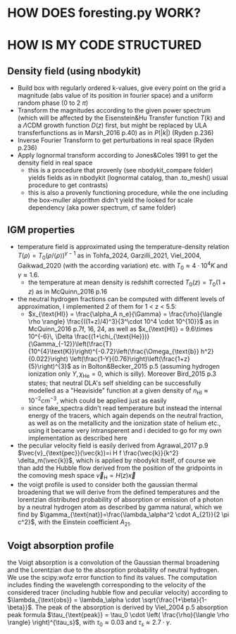 # HOW DOES foresting.py WORK?

# HOW IS MY CODE STRUCTURED
## Density field (using nbodykit)
- Build box with regularly ordered k-values, give every point on the grid a magnitude (abs value of its position in fourier space) and a uniform random phase (0 to 2 $\pi$)
- Transform the magnitudes according to the given power spectrum (which will be affected by the Eisenstein&Hu Transfer function $T(k)$ and a $\Lambda$CDM growth function $D(z)$ first, but might be replaced by ULA transferfunctions as in Marsh_2016 p.40) as in $P(|k|)$ (Ryden p.236)
- Inverse Fourier Transform to get perturbations in real space (Ryden p.236)
- Apply lognormal transform according to Jones&Coles 1991 to get the density field in real space
    - this is a procedure that provenly (see nbodykit_compare folder) yields fields as in nbodykit (lognormal catalog, than .to_mesh() usual procedure to get contrasts)
    - this is also a provenly functioning procedure, while the one including the box-muller algorithm didn't yield the looked for scale dependency (aka power spectrum, cf same folder)

## IGM properties
- temperature field is approximated using the temperature-density relation $T(\rho) = T_0 (\rho/\langle \rho \rangle)^{\gamma-1}$
as in Tohfa_2024, Garzilli_2021, Viel_2004, Gaikwad_2020 (with the according variation) etc. with $T_0 \approx 4 \cdot 10^4 K$ and $\gamma \approx 1.6$.
    - the temperature at mean density is redshift corrected $T_0(z) = T_0 (1+z)$ as in McQuinn_2016 p.16
- the neutral hydrogen fractions can be computed with different levels of approximation, I implemented 2 of them for 1 < z < 5.5:
    - $x_{\text{HI}} = \frac{\alpha_A n_e}{\Gamma} = \frac{\rho}{\langle \rho \rangle} \frac{((1+z)/4)^3}{3^\cdot 10^4 \cdot 10^{10}}$ as in McQuinn_2016 p.7f, 16, 24, as well as $x_{\text{HI}} = 9.6\times 10^{-6}\, \Delta \frac{(1+\chi_{\text{He}})}{\Gamma_{-12}}\left(\frac{T}{10^{4}\text{K}}\right)^{-0.72}\left(\frac{\Omega_{\text{b}} h^2}{0.022}\right) \left(\frac{1-Y}{0.76}\right)\left(\frac{1+z}{5}\right)^{3}$ as in Bolton&Becker_2015 p.5 (assuming hydrogen ionization only $Y, \chi_{\text{He}}=0$, which is silly). Moreover Bird_2015 p.3 states; that neutral DLA's self shielding can be successfully modelled as a "Heaviside" function at a given density of $n_{\text{HI}} \approx 10^{−2} cm^{−3}$, which could be applied just as easily
    - since fake_spectra didn't read temperature but instead the internal energy of the tracers, which again depends on the neutral fraction, as well as on the metallicity and the ionization state of helium etc., using it became very intransperent and i decided to go for my own implementation as described here
- the peculiar velocity field is easily derived from Agrawal_2017 p.9 $\vec{v}_{\text{pec}}(\vec{k})=i H f \frac{\vec{k}}{k^2} \delta_m(\vec{k})$, which is applied by nbodykit itself, of course we than add the Hubble flow derived from the position of the gridpoints in the comoving mesh space $\vec{v}_{\text{H}} = H(z) \vec{x}$
- the voigt profile is used to consider both the gaussian thermal broadening that we will derive from the defined temperatures and the lorentzian distributed probability of absorption or emission of a photon by a neutral hydrogen atom as described by gamma natural, which we find by
$\gamma_{\text{nat}}=\frac{\lambda_\alpha^2 \cdot A_{21}}{2 \pi c^2}$,
with the Einstein coefficient $A_{21}$.

## Voigt absorption profile
the Voigt absorption is a convolution of the Gaussian thermal broadening and the Lorentzian due to the absorption probability of neutral hydrogen. We use the scipy.wofz error function to find its values. The computation includes finding the wavelength corresponding to the velocity of the considered tracer (including hubble flow and peculiar velocity) according to $\lambda_{\text{obs}} = \lambda_\alpha \cdot \sqrt{\frac{1+\beta}{1-\beta}}$. The peak of the absorption is derived by Viel_2004 p.5 absorption peak formula $\tau_{\text{peak}} = \tau_0 \cdot \left( \frac{\rho}{\langle \rho \rangle} \right)^{\tau_s}$, with $\tau_0 \approx 0.03$ and $\tau_s \approx 2.7 \cdot \gamma$.
